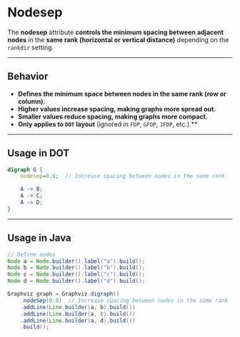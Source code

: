 # Nodesep

The **nodesep** attribute **controls the minimum spacing between adjacent nodes** in the **same rank (horizontal or vertical distance)** depending on the `rankdir` setting.

------

## **Behavior**

- **Defines the minimum space between nodes in the same rank (row or column).**
- **Higher values increase spacing, making graphs more spread out.**
- **Smaller values reduce spacing, making graphs more compact.**
- **Only applies to `DOT` layout** (ignored in `FDP`, `GFDP`, `JFDP`, etc.).**

------

## **Usage in DOT**

```dot
digraph G {
    nodesep=0.8;  // Increase spacing between nodes in the same rank

    A -> B;
    A -> C;
    A -> D;
}
```

------

## **Usage in Java**

```java
// Define nodes
Node a = Node.builder().label("a").build();
Node b = Node.builder().label("b").build();
Node c = Node.builder().label("c").build();
Node d = Node.builder().label("d").build();

Graphviz graph = Graphviz.digraph()
    .nodeSep(0.8)  // Increase spacing between nodes in the same rank
    .addLine(Line.builder(a, b).build())
    .addLine(Line.builder(a, c).build())
    .addLine(Line.builder(a, d).build())
    .build();
```
